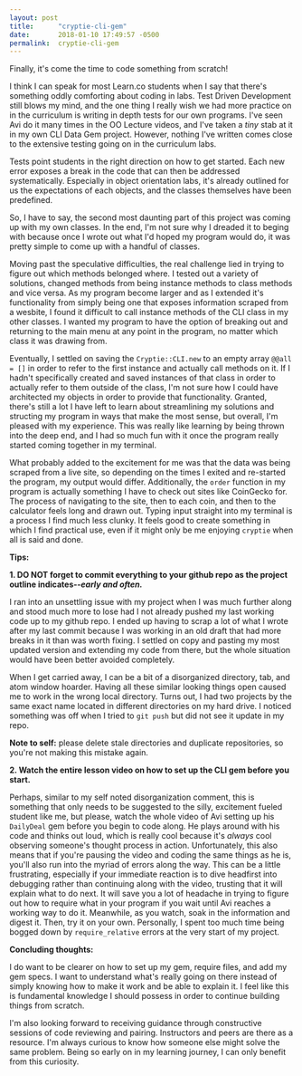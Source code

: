 ```yaml
---
layout: post
title:      "cryptie-cli-gem"
date:       2018-01-10 17:49:57 -0500
permalink:  cryptie-cli-gem
---
```



Finally, it's come the time to code something from scratch!

I think I can speak for most Learn.co students when I say that there's something oddly comforting about coding in labs. Test Driven Development still blows my mind, and the one thing I really wish we had more practice on in the curriculum is writing in depth tests for our own programs. I've seen Avi do it many times in the OO Lecture videos, and I've taken a *tiny* stab at it in my own CLI Data Gem project. However, nothing I've written comes close to the extensive testing going on in the curriculum labs.

Tests point students in the right direction on how to get started. Each new error exposes a break in the code that can then be addressed systematically. Especially in object orientation labs, it's already outlined for us the expectations of each objects, and the classes themselves have been predefined.

So, I have to say, the second most daunting part of this project was coming up with my own classes. In the end, I'm not sure why I dreaded it to beging with because once I wrote out what I'd hoped my program would do, it was pretty simple to come up with a handful of classes.

Moving past the speculative difficulties, the real challenge lied in trying to figure out which methods belonged where. I tested out a variety of solutions, changed methods from being instance methods to class methods and vice versa. As my program become larger and as I extended it's functionality from simply being one that exposes information scraped from a wesbite, I found it difficult to call instance methods of the CLI class in my other classes. I wanted my program to have the option of breaking out and returning to the main menu at any point in the program, no matter which class it was drawing from.

Eventually, I settled on saving the `Cryptie::CLI.new` to an empty array `@@all = []` in order to refer to the first instance and actually call methods on it. If I hadn't specifically created and saved instances of that class in order to actually refer to them outside of the class, I'm not sure how I could have architected my objects in order to provide that functionality. Granted, there's still a lot I have left to learn about streamlining my solutions and structing my program in ways that make the most sense, but overall, I'm pleased with my experience. This was really like learning by being thrown into the deep end, and I had so much fun with it once the program really started coming together in my terminal.

What probably added to the excitement for me was that the data was being scraped from a live site, so depending on the times I exited and re-started the program, my output would differ. Additionally, the `order` function in my program is actually something I have to check out sites like CoinGecko for. The process of navigating to the site, then to each coin, and then to the calculator feels long and drawn out. Typing input straight into my terminal is a process I find much less clunky. It feels good to create something in which I find practical use, even if it might only be me enjoying `cryptie` when all is said and done.

**Tips:**

**1. DO NOT forget to commit everything to your github repo as the project outline indicates--*early and often.***

I ran into an unsettling issue with my project when I was much further along and stood much more to lose had I not already pushed my last working code up to my github repo. I ended up having to scrap a lot of what I wrote after my last commit because I was working in an old draft that had more breaks in it than was worth fixing. I settled on copy and pasting my most updated version and extending my code from there, but the whole situation would have been better avoided completely.

When I get carried away, I can be a bit of a disorganized directory, tab, and atom window hoarder. Having all these similar looking things open caused me to work in the wrong local directory. Turns out, I had two projects by the same exact name located in different directories on my hard drive. I noticed something was off when I tried to `git push` but did not see it update in my repo.

**Note to self:** please delete stale directories and duplicate repositories, so you're not making this mistake again.


**2. Watch the entire lesson video on how to set up the CLI gem before you start.**

Perhaps, similar to my self noted disorganization comment, this is something that only needs to be suggested to the silly, excitement fueled student like me, but please, watch the whole video of Avi setting up his `DailyDeal` gem before you begin to code along. He plays around with his code and thinks out loud, which is really cool because it's *always* cool observing someone's thought process in action. Unfortunately, this also means that if you're pausing the video and coding the same things as he is, you'll also run into the myriad of errors along the way.  This can be a little frustrating, especially if your immediate reaction is to dive headfirst into debugging rather than continuing along with the video, trusting that it will explain what to do next. It will save you a lot of headache in trying to figure out how to require what in your program if you wait until Avi reaches a working way to do it. Meanwhile, as you watch, soak in the information and digest it. Then, try it on your own. Personally, I spent too much time being bogged down by `require_relative` errors at the very start of my project.


**Concluding thoughts:**

I do want to be clearer on how to set up my gem, require files, and add my gem specs. I want to understand what's really going on there instead of simply knowing how to make it work and be able to explain it. I feel like this is fundamental knowledge I should possess in order to continue building things from scratch.

I'm also looking forward to receiving guidance through constructive sessions of code reviewing and pairing. Instructors and peers are there as a resource. I'm always curious to know how someone else might solve the same problem. Being so early on in my learning journey, I can only benefit from this curiosity.
